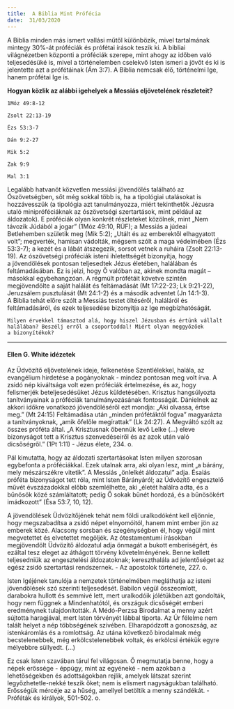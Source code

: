 ```yaml
---
title:  A Biblia Mint Prófécia
date:  31/03/2020
---
```


A Biblia minden más ismert vallási műtől különbözik, mivel tartalmának mintegy 30%-át próféciák és prófétai írások teszik ki. A bibliai világnézetben központi a próféciák szerepe, mint ahogy az időben való teljesedésüké is, mivel a történelemben cselekvő Isten ismeri a jövőt és ki is jelentette azt a prófétáinak (Ám 3:7). A Biblia nemcsak élő, történelmi Ige, hanem prófétai Ige is.

**Hogyan közlik az alábbi igehelyek a Messiás eljövetelének részleteit?**

`1Móz 49:8-12`

`Zsolt 22:13-19`

`Ézs 53:3-7`

`Dán 9:2-27`

`Mik 5:2`

`Zak 9:9`

`Mal 3:1`

Legalább hatvanöt közvetlen messiási jövendölés található az Ószövetségben, sőt még sokkal több is, ha a tipológiai utalásokat is hozzávesszük (a tipológia azt tanulmányozza, miért tekinthetők Jézusra utaló minipróféciáknak az ószövetségi szertartások, mint például az áldozatok). E próféciák olyan konkrét részleteket közölnek, mint „Nem távozik Júdából a jogar” (1Móz 49:10, RÚF); a Messiás a júdeai Betlehemben születik meg (Mik 5:2); „Utált és az emberektől elhagyatott volt”; megverték, hamisan vádolták, mégsem szólt a maga védelmében (Ézs 53:3-7); a kezét és a lábát átszegezik, sorsot vetnek a ruháira (Zsolt 22:13-19). Az ószövetségi próféciák isteni ihletettségét bizonyítja, hogy a jövendölések pontosan teljesedtek Jézus életében, halálában és feltámadásában. Ez is jelzi, hogy Ő valóban az, akinek mondta magát – másokkal egybehangzóan. A régmúlt prófétáit követve szintén megjövendölte a saját halálát és feltámadását (Mt 17:22-23; Lk 9:21-22), Jeruzsálem pusztulását (Mt 24:1-2) és a második adventet (Jn 14:1-3). A Biblia tehát előre szólt a Messiás testet öltéséről, haláláról és feltámadásáról, és ezek teljesedése bizonyítja az Ige megbízhatóságát.

`Milyen érvekkel támasztod alá, hogy hiszel Jézusban és értünk vállalt halálában? Beszélj erről a csoportoddal! Miért olyan meggyőzőek a bizonyítékok?`

---

#### Ellen G. White idézetek

Az Üdvözítő eljövetelének ideje, felkenetése Szentlélekkel, halála, az evangélium hirdetése a pogányoknak - mindez pontosan meg volt írva. A zsidó nép kiváltsága volt ezen próféciák értelmezése, és az, hogy felismerjék beteljesedésüket Jézus küldetésében. Krisztus hangsúlyozta tanítványainak a próféciák tanulmányozásának fontosságát. Dánielnek az akkori időkre vonatkozó jövendöléséről ezt mondja: „Aki olvassa, értse meg.” (Mt 24:15) Feltámadása után „minden prófétáktól fogva” magyarázta a tanítványoknak, „amik őfelőle megírattak” (Lk 24:27). A Megváltó szólt az összes próféta által. „A Krisztusnak őbennük levő Lelke (...) eleve bizonyságot tett a Krisztus szenvedéseiről és az azok után való dicsőségről.” (1Pt 1:11) - Jézus élete, 234. o.

Pál kimutatta, hogy az áldozati szertartásokat Isten milyen szorosan egybefonta a próféciákkal. Ezek utalnak arra, aki olyan lesz, mint „a bárány, mely mészárszékre vitetik”. A Messiás „önlelkét áldozatul” adja. Ésaiás próféta bizonyságot tett róla, mint Isten Bárányáról; az Üdvözítő engesztelő művét évszázadokkal előbb szemlélhette, aki „életét halálra adta, és a bűnösök közé számláltatott; pedig Ő sokak bűnét hordozá, és a bűnösökért imádkozott” (Ésa 53:7, 10, 12).

A jövendölések Üdvözítőjének tehát nem földi uralkodóként kell eljönnie, hogy megszabadítsa a zsidó népet elnyomóitól, hanem mint ember jön az emberek közé. Alacsony sorsban és szegénységben él, hogy végül mint megvetettet és elvetettet megöljék. Az ótestamentumi írásokban megjövendölt Üdvözítő áldozatul adja önmagát a bukott emberiségért, és ezáltal tesz eleget az áthágott törvény követelményének. Benne kellett teljesedniük az engesztelési áldozatoknak; kereszthalála ad jelentőséget az egész zsidó szertartási rendszernek. - Az apostolok története, 227. o.

Isten Igéjének tanulója a nemzetek történelmében megláthatja az isteni jövendölések szó szerinti teljesedését. Babilon végül összeomlott, darabokra hullott és semmivé lett, mert uralkodóik jólétükben azt gondolták, hogy nem függnek a Mindenhatótól, és országuk dicsőségét emberi eredménynek tulajdonították. A Médó-Perzsa Birodalmat a menny azért sújtotta haragjával, mert Isten törvényét lábbal tiporta. Az Úr félelme nem talált helyet a nép többségének szívében. Elharapódzott a gonoszság, az istenkáromlás és a romlottság. Az utána következő birodalmak még becstelenebbek, még erkölcstelenebbek voltak, és erkölcsi értékük egyre mélyebbre süllyedt. (...)

Ez csak Isten szavában tárul fel világosan. Ő megmutatja benne, hogy a népek erőssége - éppúgy, mint az egyéneké - nem azokban a lehetőségekben és adottságokban rejlik, amelyek látszat szerint legyőzhetetle-nekké teszik őket; nem is elismert nagyságukban található. Erősségük mércéje az a hűség, amellyel betöltik a menny szándékát. - Próféták és királyok, 501-502. o.

